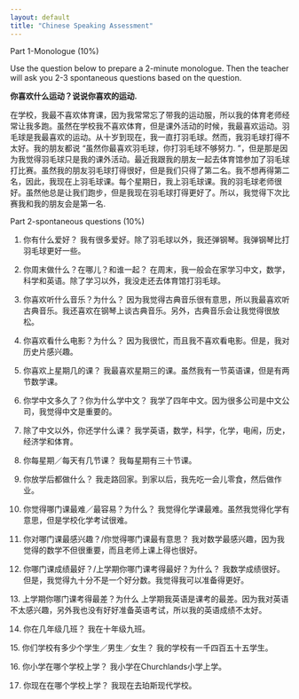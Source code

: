 ```yaml
---
layout: default
title: "Chinese Speaking Assessment"
---
```


Part 1-Monologue (10%)

Use the question below to prepare a 2-minute monologue. Then the teacher will ask you 2-3 spontaneous questions based on the question.

**你喜欢什么运动？说说你喜欢的运动.**

在学校，我最不喜欢体育课，因为我常常忘了带我的运动服，所以我的体育老师经常让我多跑。虽然在学校我不喜欢体育，但是课外活动的时候，我最喜欢运动。羽毛球是我最喜欢的运动。从十岁到现在，我一直打羽毛球。然而，我羽毛球打得不太好。我的朋友都说 “虽然你最喜欢羽毛球，你打羽毛球不够努力. ”，但是那是因为我觉得羽毛球只是我的课外活动。最近我跟我的朋友一起去体育馆参加了羽毛球打比赛。虽然我的朋友羽毛球打得很好，但是我们只得了第二名。我不想再得第二名，因此，我现在上羽毛球课。每个星期日，我上羽毛球课。我的羽毛球老师很好。虽然他总是让我们跑步，但是我现在羽毛球打得更好了。所以，我觉得下次比赛我和我的朋友会是第一名.

Part 2-spontaneous questions (10%)

1. 你有什么爱好？
	我有很多爱好。除了羽毛球以外，我还弹钢琴。我弹钢琴比打羽毛球更好一些。

2. 你周末做什么？在哪儿？和谁一起？
	在周末，我一般会在家学习中文，数学，科学和英语。除了学习以外，我没走还去体育馆打羽毛球。

3. 你喜欢听什么音乐？为什么？
	因为我觉得古典音乐很有意思，所以我最喜欢听古典音乐。我还喜欢在钢琴上谈古典音乐。另外，古典音乐会让我觉得很放松。

4. 你喜欢看什么电影？为什么？
	因为我很忙，而且我不喜欢看电影。但是，我对历史片感兴趣。

5. 你喜欢上星期几的课？
		我最喜欢星期三的课。虽然我有一节英语课，但是有两节数学课。

6. 你学中文多久了？你为什么学中文？
	我学了四年中文。因为很多公司是中文公司，我觉得中文是重要的。

7. 除了中文以外，你还学什么课？
	我学英语，数学，科学，化学，电闹，历史，经济学和体育。

8. 你每星期／每天有几节课？
	我每星期有三十节课。

9. 你放学后都做什么？
	我走路回家。到家以后，我先吃一会儿零食，然后做作业。

10. 你觉得哪门课最难／最容易？为什么？
	我觉得化学课最难。虽然我觉得化学有意思，但是学校化学考试很难。

11. 你对哪门课最感兴趣？/你觉得哪门课最有意思？
	我对数学最感兴趣，因为我觉得的数学不但很重要，而且老师上课上得也很好。

12. 你哪门课成绩最好？/上学期你哪门课考得最好？为什么？
	我数学成绩很好。但是，我觉得九十分不是一个好分数。我觉得我可以准备得更好。

13. 上学期你哪门课考得最差？为什么
	上学期我英语是课考的最差。因为我对英语不太感兴趣，另外我也没有好好准备英语考试，所以我的英语成绩不太好。

14. 你在几年级几班？
	我在十年级九班。

15. 你们学校有多少个学生／男生／女生？
	我的学校有一千四百五十五学生。

16. 你小学在哪个学校上学？
	我小学在Churchlands小学上学。

17. 你现在在哪个学校上学？
	我现在去珀斯现代学校。